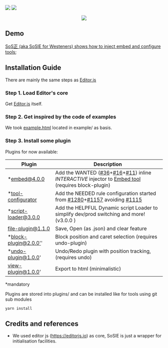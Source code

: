 ![](https://badgen.net/badge/SoS正/0.7.0/f2a) ![](https://badgen.net/badge/editor.js/v2.1.8/blue)  
<a href="https://sosie.sos-productions.com/editor.js/"><p align="center"><img src="http://sosie.sos-productions.com/assets/SoSIEDemoInjector.gif"></p></a>



## Demo

[SoS正 (aka SoSIE for Westeners) shows how to inject embed and configure tools](http://sosie.sos-productions.com/);

## Installation Guide

There are mainly the same steps as  [Editor.js](http://editorjs.io/)

### Step 1. Load Editor's core

Get [Editor.js](https://github.com/codex-team/editor.js/) itself. 

### Step 2. Get inspired by the code of examples

We took [example.html](https://raw.githubusercontent.com/codex-team/editor.js/next/example/example.html) located in example/  as basis.

### Step 3. Install some plugin

Plugins for now available:

 Plugin | Description
-- | -- 
*[embed@4.0.0](https://github.com/sosie-js/embed) | Add the WANTED ([#36](https://github.com/editor-js/embed/issues/36)+[#16](https://github.com/editor-js/embed/issues/16)+[#11](https://github.com/editor-js/embed/issues/11)) inline *INTERACTIVE* injector to [Embed tool](https://github.com/editor-js/embed) (requires block-plugin)
*[tool-configurator](https://github.com/sosie-js/tool-configurator) | Add the NEEDED rule configuration started from [#1280](https://github.com/codex-team/editor.js/issues/1280)+[#1157](https://github.com/codex-team/editor.js/issues/1157) avoiding [#1115](https://github.com/codex-team/editor.js/issues/1115)
*[script-loader@3.0.0](https://github.com/sosie-js/script-loader) | Add the HELPFUL Dynamic script Loader to simplify dev/prod switching and more! (v3.0.0 )
[file-plugin@1.1.0](https://github.com/sosie-js/file-plugin) | Save, Open (as .json) and clear feature
*[block-plugin@2.0.0'](https://github.com/sosie-js/block-plugin)' | Block position and caret selection (requires undo-plugin)
*[undo-plugin@1.0.0](https://github.com/sosie-js/undo-plugin)' | Undo/Redo plugin with position tracking, (requires undo)
[view-plugin@1.0.0](https://github.com/sosie-js/view-plugin)' |  Export to html (minimalistic)

*mandatory

Plugins are stored into plugins/ and can be installed like for tools using git sub modules

```shell
yarn install
```

## Credits and references

- We used editor js (https://editorjs.io) as core, SoSIE is just a wrapper for initialisation facilities.
